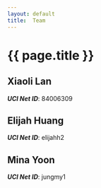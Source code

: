 ```yaml
---
layout: default
title:  Team
---
```


# {{ page.title }}


## Xiaoli Lan
***UCI Net ID***: 84006309

## Elijah Huang
***UCI Net ID***: elijahh2

## Mina Yoon
***UCI Net ID***: jungmy1
